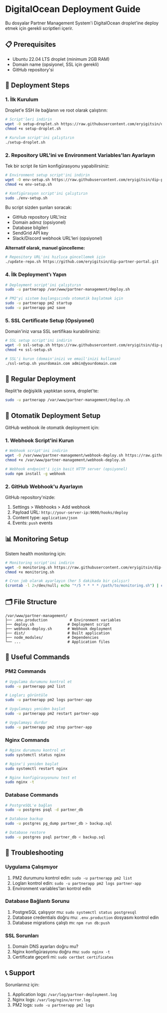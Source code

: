 # DigitalOcean Deployment Guide

Bu dosyalar Partner Management System'i DigitalOcean droplet'ine deploy etmek için gerekli scriptleri içerir.

## 📋 Prerequisites

- Ubuntu 22.04 LTS droplet (minimum 2GB RAM)
- Domain name (opsiyonel, SSL için gerekli)
- GitHub repository'si

## 🚀 Deployment Steps

### 1. İlk Kurulum

Droplet'e SSH ile bağlanın ve root olarak çalıştırın:

```bash
# Script'leri indirin
wget -O setup-droplet.sh https://raw.githubusercontent.com/eryigitsin/dip-partner-portal/main/deploy/setup-droplet.sh
chmod +x setup-droplet.sh

# Kurulum script'ini çalıştırın
./setup-droplet.sh
```

### 2. Repository URL'ini ve Environment Variables'ları Ayarlayın

Tek bir script ile tüm konfigürasyonu yapabilirsiniz:

```bash
# Environment setup script'ini indirin
wget -O env-setup.sh https://raw.githubusercontent.com/eryigitsin/dip-partner-portal/main/deploy/env-setup.sh
chmod +x env-setup.sh

# Konfigürasyon script'ini çalıştırın
sudo ./env-setup.sh
```

Bu script sizden şunları soracak:
- GitHub repository URL'iniz
- Domain adınız (opsiyonel)
- Database bilgileri
- SendGrid API key
- Slack/Discord webhook URL'leri (opsiyonel)

**Alternatif olarak, manuel güncelleme:**

```bash
# Repository URL'ini hızlıca güncellemek için
./update-repo.sh https://github.com/eryigitsin/dip-partner-portal.git
```

### 4. İlk Deployment'ı Yapın

```bash
# Deployment script'ini çalıştırın
sudo -u partnerapp /var/www/partner-management/deploy.sh

# PM2'yi sistem başlangıcında otomatik başlatmak için
sudo -u partnerapp pm2 startup
sudo -u partnerapp pm2 save
```

### 5. SSL Certificate Setup (Opsiyonel)

Domain'iniz varsa SSL sertifikası kurabilirsiniz:

```bash
# SSL setup script'ini indirin
wget -O ssl-setup.sh https://raw.githubusercontent.com/eryigitsin/dip-partner-portal/main/deploy/ssl-setup.sh
chmod +x ssl-setup.sh

# SSL'i kurun (domain'inizi ve email'inizi kullanın)
./ssl-setup.sh yourdomain.com admin@yourdomain.com
```

## 🔄 Regular Deployment

Replit'te değişiklik yaptıktan sonra, droplet'te:

```bash
sudo -u partnerapp /var/www/partner-management/deploy.sh
```

## 🤖 Otomatik Deployment Setup

GitHub webhook ile otomatik deployment için:

### 1. Webhook Script'ini Kurun

```bash
# Webhook script'ini indirin
wget -O /var/www/partner-management/webhook-deploy.sh https://raw.githubusercontent.com/eryigitsin/dip-partner-portal/main/deploy/webhook-deploy.sh
chmod +x /var/www/partner-management/webhook-deploy.sh

# Webhook endpoint'i için basit HTTP server (opsiyonel)
sudo npm install -g webhook
```

### 2. GitHub Webhook'u Ayarlayın

GitHub repository'nizde:
1. Settings > Webhooks > Add webhook
2. Payload URL: `http://your-server-ip:9000/hooks/deploy`
3. Content type: `application/json`
4. Events: `push` events

## 📊 Monitoring Setup

Sistem health monitoring için:

```bash
# Monitoring script'ini indirin
wget -O monitoring.sh https://raw.githubusercontent.com/eryigitsin/dip-partner-portal/main/deploy/monitoring.sh
chmod +x monitoring.sh

# Cron job olarak ayarlayın (her 5 dakikada bir çalışır)
(crontab -l 2>/dev/null; echo "*/5 * * * * /path/to/monitoring.sh") | crontab -
```

## 🗂️ File Structure

```
/var/www/partner-management/
├── .env.production          # Environment variables
├── deploy.sh               # Deployment script
├── webhook-deploy.sh       # Webhook deployment
├── dist/                   # Built application
├── node_modules/           # Dependencies
└── ...                     # Application files
```

## 🔧 Useful Commands

### PM2 Commands
```bash
# Uygulama durumunu kontrol et
sudo -u partnerapp pm2 list

# Logları görüntüle
sudo -u partnerapp pm2 logs partner-app

# Uygulamayı yeniden başlat
sudo -u partnerapp pm2 restart partner-app

# Uygulamayı durdur
sudo -u partnerapp pm2 stop partner-app
```

### Nginx Commands
```bash
# Nginx durumunu kontrol et
sudo systemctl status nginx

# Nginx'i yeniden başlat
sudo systemctl restart nginx

# Nginx konfigürasyonunu test et
sudo nginx -t
```

### Database Commands
```bash
# PostgreSQL'e bağlan
sudo -u postgres psql -d partner_db

# Database backup
sudo -u postgres pg_dump partner_db > backup.sql

# Database restore
sudo -u postgres psql partner_db < backup.sql
```

## 🚨 Troubleshooting

### Uygulama Çalışmıyor
1. PM2 durumunu kontrol edin: `sudo -u partnerapp pm2 list`
2. Logları kontrol edin: `sudo -u partnerapp pm2 logs partner-app`
3. Environment variables'ları kontrol edin

### Database Bağlantı Sorunu
1. PostgreSQL çalışıyor mu: `sudo systemctl status postgresql`
2. Database credentials doğru mu: `.env.production` dosyasını kontrol edin
3. Database migrations çalıştı mı: `npm run db:push`

### SSL Sorunları
1. Domain DNS ayarları doğru mu?
2. Nginx konfigürasyonu doğru mu: `sudo nginx -t`
3. Certificate geçerli mi: `sudo certbot certificates`

## 📞 Support

Sorunlarınız için:
1. Application logs: `/var/log/partner-deployment.log`
2. Nginx logs: `/var/log/nginx/error.log`
3. PM2 logs: `sudo -u partnerapp pm2 logs`
